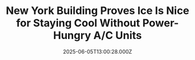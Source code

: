 ---
title: "New York Building Proves Ice Is Nice for Staying Cool Without Power-Hungry A/C Units"
date: 2025-06-05T13:00:28.000Z
category: Human Kindness
externalLink: "https://www.goodnewsnetwork.org/big-apple-building-proves-ice-is-nice-for-saving-money-over-power-hungry-a-c-units/"
image: ""
excerpt: "Beneath an iconic Manhattan skyscraper, something very cool is going on with the way it’s handling electricity bills. While the appliances and lights of the never-sleeping-city begin to turn off for the night, the building switches on a massive ice machine, which by morning light could have made as much as 500,000 pounds of ice. […] The post New York…"
---